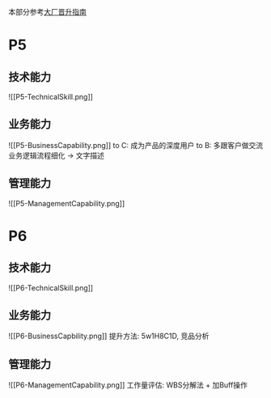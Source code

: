 本部分参考[大厂晋升指南](https://time.geekbang.org/column/intro/100064501?tab=catalog)
# P5
## 技术能力

![[P5-TechnicalSkill.png]]
## 业务能力
![[P5-BusinessCapability.png]]
to C: 成为产品的深度用户
to B: 多跟客户做交流
业务逻辑流程细化 -> 文字描述
## 管理能力
![[P5-ManagementCapability.png]]
# P6
## 技术能力
![[P6-TechnicalSkill.png]]
## 业务能力
![[P6-BusinessCapbility.png]]
提升方法: 5w1H8C1D, 竞品分析
## 管理能力
![[P6-ManagementCapability.png]]
工作量评估: WBS分解法 + 加Buff操作
